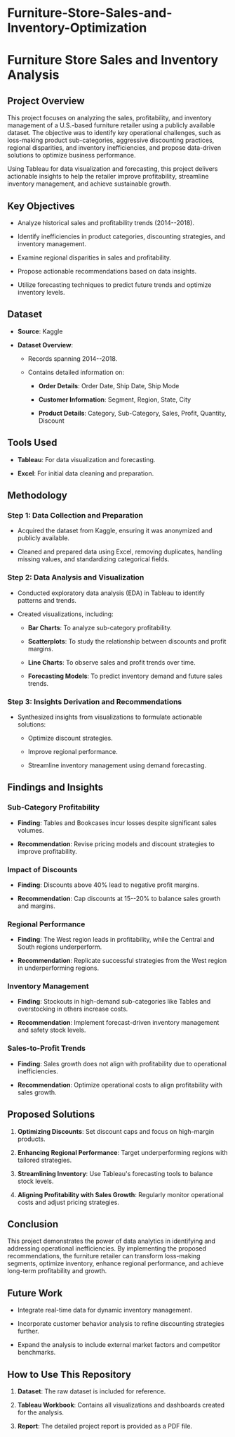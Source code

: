 # Furniture-Store-Sales-and-Inventory-Optimization
Furniture Store Sales and Inventory Analysis
============================================

Project Overview
----------------

This project focuses on analyzing the sales, profitability, and inventory management of a U.S.-based furniture retailer using a publicly available dataset. The objective was to identify key operational challenges, such as loss-making product sub-categories, aggressive discounting practices, regional disparities, and inventory inefficiencies, and propose data-driven solutions to optimize business performance.

Using Tableau for data visualization and forecasting, this project delivers actionable insights to help the retailer improve profitability, streamline inventory management, and achieve sustainable growth.

Key Objectives
--------------

-   Analyze historical sales and profitability trends (2014--2018).

-   Identify inefficiencies in product categories, discounting strategies, and inventory management.

-   Examine regional disparities in sales and profitability.

-   Propose actionable recommendations based on data insights.

-   Utilize forecasting techniques to predict future trends and optimize inventory levels.

Dataset
-------

-   **Source**: Kaggle

-   **Dataset Overview**:

    -   Records spanning 2014--2018.

    -   Contains detailed information on:

        -   **Order Details**: Order Date, Ship Date, Ship Mode

        -   **Customer Information**: Segment, Region, State, City

        -   **Product Details**: Category, Sub-Category, Sales, Profit, Quantity, Discount

Tools Used
----------

-   **Tableau**: For data visualization and forecasting.

-   **Excel**: For initial data cleaning and preparation.

Methodology
-----------

### Step 1: Data Collection and Preparation

-   Acquired the dataset from Kaggle, ensuring it was anonymized and publicly available.

-   Cleaned and prepared data using Excel, removing duplicates, handling missing values, and standardizing categorical fields.

### Step 2: Data Analysis and Visualization

-   Conducted exploratory data analysis (EDA) in Tableau to identify patterns and trends.

-   Created visualizations, including:

    -   **Bar Charts**: To analyze sub-category profitability.

    -   **Scatterplots**: To study the relationship between discounts and profit margins.

    -   **Line Charts**: To observe sales and profit trends over time.

    -   **Forecasting Models**: To predict inventory demand and future sales trends.

### Step 3: Insights Derivation and Recommendations

-   Synthesized insights from visualizations to formulate actionable solutions:

    -   Optimize discount strategies.

    -   Improve regional performance.

    -   Streamline inventory management using demand forecasting.

Findings and Insights
---------------------

### Sub-Category Profitability

-   **Finding**: Tables and Bookcases incur losses despite significant sales volumes.

-   **Recommendation**: Revise pricing models and discount strategies to improve profitability.

### Impact of Discounts

-   **Finding**: Discounts above 40% lead to negative profit margins.

-   **Recommendation**: Cap discounts at 15--20% to balance sales growth and margins.

### Regional Performance

-   **Finding**: The West region leads in profitability, while the Central and South regions underperform.

-   **Recommendation**: Replicate successful strategies from the West region in underperforming regions.

### Inventory Management

-   **Finding**: Stockouts in high-demand sub-categories like Tables and overstocking in others increase costs.

-   **Recommendation**: Implement forecast-driven inventory management and safety stock levels.

### Sales-to-Profit Trends

-   **Finding**: Sales growth does not align with profitability due to operational inefficiencies.

-   **Recommendation**: Optimize operational costs to align profitability with sales growth.

Proposed Solutions
------------------

1.  **Optimizing Discounts**: Set discount caps and focus on high-margin products.

2.  **Enhancing Regional Performance**: Target underperforming regions with tailored strategies.

3.  **Streamlining Inventory**: Use Tableau's forecasting tools to balance stock levels.

4.  **Aligning Profitability with Sales Growth**: Regularly monitor operational costs and adjust pricing strategies.

Conclusion
----------

This project demonstrates the power of data analytics in identifying and addressing operational inefficiencies. By implementing the proposed recommendations, the furniture retailer can transform loss-making segments, optimize inventory, enhance regional performance, and achieve long-term profitability and growth.

Future Work
-----------

-   Integrate real-time data for dynamic inventory management.

-   Incorporate customer behavior analysis to refine discounting strategies further.

-   Expand the analysis to include external market factors and competitor benchmarks.

How to Use This Repository
--------------------------

1.  **Dataset**: The raw dataset is included for reference.

2.  **Tableau Workbook**: Contains all visualizations and dashboards created for the analysis.

3.  **Report**: The detailed project report is provided as a PDF file.
